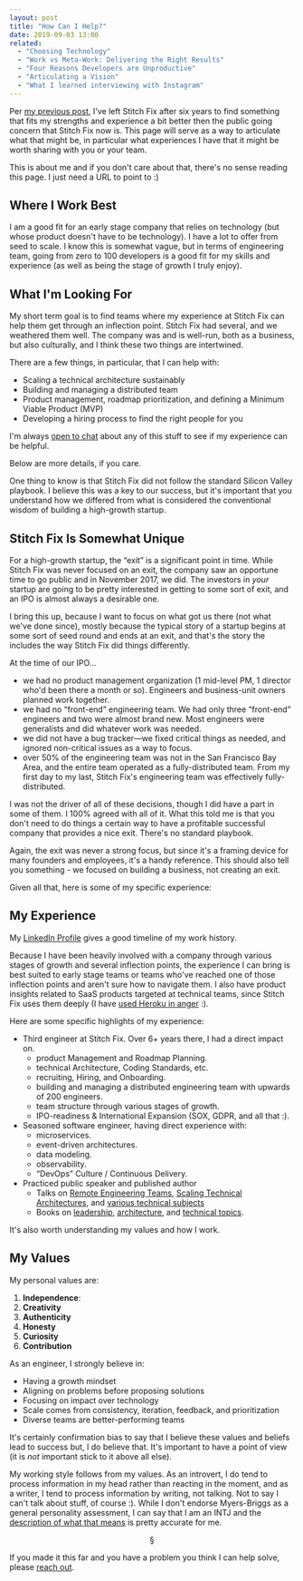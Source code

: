 ```yaml
---
layout: post
title: "How Can I Help?"
date: 2019-09-03 13:00
related:
  - "Choosing Technology"
  - "Work vs Meta-Work: Delivering the Right Results"
  - "Four Reasons Developers are Unproductive"
  - "Articulating a Vision"
  - "What I learned interviewing with Instagram"
---
```


Per [my previous post][leaving], I've left Stitch Fix after six years to find something that fits my strengths and experience a bit better then the public going concern that Stitch Fix now is. This page will serve as a way to articulate what that might be, in particular what experiences I have that it might be worth sharing with you or your team.

This is about me and if you don't care about that, there's no sense reading this page.  I just need a URL to point
to :)

<!-- more -->

## Where I Work Best

I am a good fit for an early stage company that relies on technology (but whose product doesn't have to be technology). I have a lot to offer from seed to scale.  I know this is somewhat vague, but in terms of engineering team, going from zero to 100 developers is a good fit for my skills and experience (as well as being the stage of growth I truly enjoy).

## What I'm Looking For

My short term goal is to find teams where my experience at Stitch Fix can help them get through an inflection
point. Stitch Fix had several, and we weathered them well. The company was and is well-run, both as a business,
but also culturally, and I think these two things are intertwined.

There are a few things, in particular, that I can help with:

* Scaling a technical architecture sustainably
* Building and managing a distributed team
* Product management, roadmap prioritization, and defining a Minimum Viable Product (MVP)
* Developing a hiring process to find the right people for you

I'm always [open to chat](mailto:davec@naildrivin5.com) about any of this stuff to see if my experience can be helpful.

Below are more details, if you care.

One thing to know is that Stitch Fix did not follow the standard Silicon Valley playbook.  I believe this was a
key to our success, but it's important that you understand how we differed from what is considered the
conventional wisdom of building a high-growth startup.

## Stitch Fix Is Somewhat Unique

For a high-growth startup, the “exit” is a significant point in time.  While Stitch Fix was never focused on an
exit, the company saw an opportune time to go public and in November 2017, we did.  The investors in *your*
startup are going to be pretty interested in getting to some sort of exit, and an IPO is almost always a
desirable one.

I bring this up, because I want to focus on what got us there (not what we've done since), mostly because the
typical story of a startup begins at some sort of seed round and ends at an exit, and that's the story the
includes the way Stitch Fix did things differently.

At the time of our IPO…

* we had no product management organization (1 mid-level PM, 1 director who'd been there a
month or so). Engineers and business-unit owners planned work together.
* we had no “front-end” engineering team.  We had only three “front-end” engineers and two were almost brand new.  Most engineers were generalists and did whatever work was needed.
* we did not have a bug tracker—we fixed critical things as needed, and ignored non-critical issues as a way to focus.
* over 50% of the engineering team was not in the San Francisco Bay Area, and the entire team operated as a fully-distributed team.  From my first day to my last, Stitch Fix's engineering team was effectively fully-distributed.

I was not the driver of all of these decisions, though I did have a part in some of them. I 100% agreed with all
of it.  What this told me is that you don't need to do things a certain way to have a profitable successful
company that provides a nice exit. There's no standard playbook.

Again, the exit was never a strong focus, but since it's a framing device for many founders and employees, it's a
handy reference.  This should also tell you something - we focused on building a business, not creating an exit.

Given all that, here is some of my specific experience:

## My Experience

My [LinkedIn Profile](https://www.linkedin.com/in/davidcopeland/) gives a good timeline of my work history.

Because I have been heavily involved with a company through various stages of growth and several inflection
points, the experience I can bring is best suited to early stage teams or teams who've reached one of those
inflection points and aren't sure how to navigate them.  I also have product insights related to SaaS products
targeted at technical teams, since Stitch Fix uses them deeply (I have [used Heroku in anger](https://english.stackexchange.com/a/30943) :).

Here are some specific highlights of my experience:

* Third engineer at Stitch Fix.  Over 6+ years there, I had a direct impact on.
  - product Management and Roadmap Planning.
  - technical Architecture, Coding Standards, etc.
  - recruiting, Hiring, and Onboarding.
  - building and managing a distributed engineering team with upwards of 200 engineers.
  - team structure through various stages of growth.
  - IPO-readiness & International Expansion (SOX, GDPR, and all that :).
* Seasoned software engineer, having direct experience with:
  - microservices.
  - event-driven architectures.
  - data modeling.
  - observability.
  - “DevOps” Culture / Continuous Delivery.
* Practiced public speaker and published author
  - Talks on [Remote Engineering Teams](https://www.infoq.com/presentations/effective-remote-developer/), [Scaling Technical Architectures](http://confreaks.tv/videos/railsconf2016-can-time-travel-keep-you-from-blowing-up-the-enterprise), and [various technical subjects](/talks/index.html)
  - Books on [leadership](http://theseniorsoftwareengineer.com), [architecture](https://pragprog.com/book/dcbang2/rails-angular-postgres-and-bootstrap-second-edition), and [technical topics](https://pragprog.com/book/rails6/agile-web-development-with-rails-6).

It's also worth understanding my values and how I work.

## My Values

My personal values are:

1. **Independence**:
2. **Creativity**
3. **Authenticity**
4. **Honesty**
5. **Curiosity**
6. **Contribution**

As an engineer, I strongly believe in:

* Having a growth mindset
* Aligning on problems before proposing solutions
* Focusing on impact over technology
* Scale comes from consistency, iteration, feedback, and prioritization
* Diverse teams are better-performing teams

It's certainly confirmation bias to say that I believe these values and beliefs lead to success but, I do believe
that.  It's important to have a point of view (it is *not* important stick to it above all else).

My working style follows from my values.  As an introvert, I do tend to process information in my head rather than
reacting in the moment, and as a writer, I tend to process information by writing, not talking.  Not to say I
can't talk about stuff, of course :).  While I don't endorse Myers-Briggs as a general personality assessment, I
can say that I am an INTJ and the [description of what that means](https://www.16personalities.com/intj-personality) is pretty accurate for me.

<div style="text-align:center">§</div>

If you made it this far and you have a problem you think I can help solve, please [reach
out](mailto:davec@naildrivin5.com).


[leaving]: /blog/2019/09/03/leaving-stitch-fix.html
